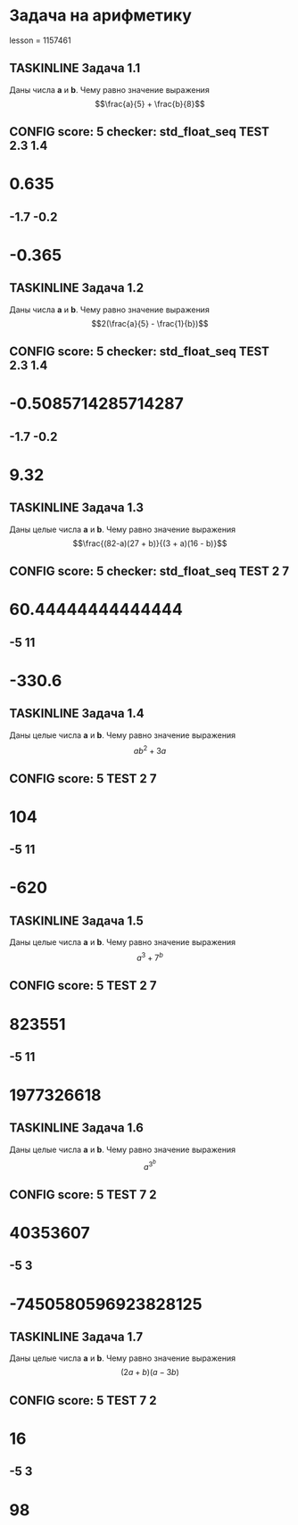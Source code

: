 # Задача на арифметику

lesson = 1157461

## TASKINLINE Задача 1.1

Даны числа **a** и **b**. Чему равно значение выражения 
 $$\frac{a}{5} + \frac{b}{8}$$

CONFIG
score: 5
checker: std_float_seq
TEST
2.3
1.4
----
0.635
====
-1.7
-0.2
----
-0.365
====

## TASKINLINE Задача 1.2

Даны числа **a** и **b**. Чему равно значение выражения 
 $$2(\frac{a}{5} - \frac{1}{b})$$
 
CONFIG
score: 5
checker: std_float_seq
TEST
2.3
1.4
----
-0.5085714285714287
====
-1.7
-0.2
----
9.32
====

## TASKINLINE Задача 1.3

Даны целые числа **a** и **b**. Чему равно значение выражения 
  $$\frac{(82-a)(27 + b)}{(3 + a)(16 - b)}$$
 
CONFIG
score: 5
checker: std_float_seq
TEST
2
7
----
60.44444444444444
====
-5
11
----
-330.6
====

## TASKINLINE Задача 1.4

Даны целые числа **a** и **b**. Чему равно значение выражения 
  $$ab^2 + 3a$$
 
CONFIG
score: 5
TEST
2
7
----
104
====
-5
11
----
-620
====

## TASKINLINE Задача 1.5

Даны целые числа **a** и **b**. Чему равно значение выражения 
 $$a^3 + 7^b$$
 
CONFIG
score: 5
TEST
2
7
----
823551
====
-5
11
----
1977326618
====

## TASKINLINE Задача 1.6

Даны целые числа **a** и **b**. Чему равно значение выражения 
 $$a^{3^b}$$
 
CONFIG
score: 5
TEST
7
2
----
40353607
====
-5
3
----
-7450580596923828125
====

## TASKINLINE Задача 1.7

Даны целые числа **a** и **b**. Чему равно значение выражения 
 $$(2a + b)(a - 3b)$$
 
CONFIG
score: 5
TEST
7
2
----
16
====
-5
3
----
98
====
